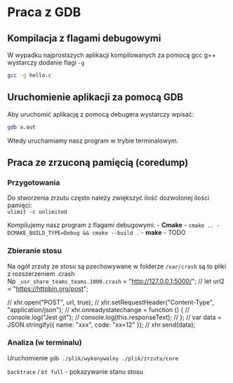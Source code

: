 # Praca z GDB

## Kompilacja z flagami debugowymi

W wypadku najprostszych aplikacji kompilowanych za pomocą gcc g++ wystarczy dodanie flagi `-g`

```bash
gcc -g hello.c
```

## Uruchomienie aplikacji za pomocą GDB

Aby uruchomić aplikację z pomocą debugera wystarczy wpisać:

```bash
gdb a.out
```

Wtedy uruchamiamy nasz program w trybie terminalowym.

## Praca ze zrzuconą pamięcią (coredump)

### Przygotowania

Do stworzenia zrzutu często należy zwiększyć ilość dozwolonej ilości pamięci:  
 `ulimit -c unlimited`

Kompilujemy nasz program z flagami debugowymi: - **Cmake** - `cmake .. -DCMAKE_BUILD_TYPE=Debug && cmake --build .` - **make** - TODO

### Zbieranie stosu

Na ogół zrzuty ze stosu są pzechowywane w folderze `/var/crash` są to pliki z rozszerzeniem .crash  
Np `_usr_share_teams_teams.1000.crash` = "http://127.0.0.1:5000/";
// let url2 = "https://httpbin.org/post";

// xhr.open("POST", url, true);
// xhr.setRequestHeader("Content-Type", "application/json");
// xhr.onreadystatechange = function () {
// console.log("Jest git");
// console.log(this.responseText);
// };
// var data = JSON.stringify({ name: "xxx", code: "xx=12" });
// xhr.send(data);

### Analiza (w terminalu)

Uruchomienie `gdb ./plik/wykonywalny ./plik/zrzutu/core`

`backtrace` / `bt full` - pokazywanie stanu stosu
